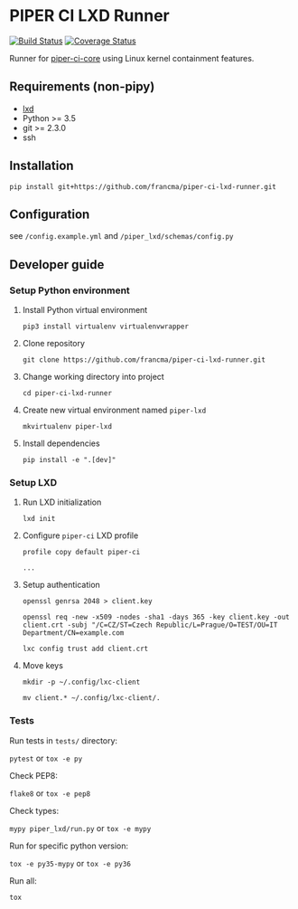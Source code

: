 # PIPER CI LXD Runner

[![Build Status](https://travis-ci.org/francma/piper-ci-lxd-runner.svg?branch=master)](https://travis-ci.org/francma/piper-ci-lxd-runner)
[![Coverage Status](https://coveralls.io/repos/github/francma/piper-ci-lxd-runner/badge.svg?branch=dev)](https://coveralls.io/github/francma/piper-ci-lxd-runner?branch=master)

Runner for [piper-ci-core](https://github.com/francma/piper-ci-driver) using Linux kernel containment features.

## Requirements (non-pipy)

- [lxd](https://github.com/lxc/lxd)
- Python >= 3.5
- git >= 2.3.0
- ssh

## Installation

`pip install git+https://github.com/francma/piper-ci-lxd-runner.git`

## Configuration

see `/config.example.yml` and `/piper_lxd/schemas/config.py`

## Developer guide

### Setup Python environment

1. Install Python virtual environment

   `pip3 install virtualenv virtualenvwrapper`

2. Clone repository

   `git clone https://github.com/francma/piper-ci-lxd-runner.git`

3. Change working directory into project

   `cd piper-ci-lxd-runner`

4. Create new virtual environment named `piper-lxd`

   `mkvirtualenv piper-lxd`

5. Install dependencies

   `pip install -e ".[dev]"`

### Setup LXD

1. Run LXD initialization

   `lxd init`

2. Configure `piper-ci` LXD profile

   `profile copy default piper-ci`

   `...`

3. Setup authentication

   `openssl genrsa 2048 > client.key`

   `openssl req -new -x509 -nodes -sha1 -days 365 -key client.key -out client.crt -subj "/C=CZ/ST=Czech Republic/L=Prague/O=TEST/OU=IT Department/CN=example.com`

   `lxc config trust add client.crt`

4. Move keys

   `mkdir -p ~/.config/lxc-client`

   `mv client.* ~/.config/lxc-client/.`

### Tests

Run tests in `tests/` directory:

`pytest` or `tox -e py`

Check PEP8:

`flake8` or `tox -e pep8`

Check types:

`mypy piper_lxd/run.py` or `tox -e mypy`

Run for specific python version:

`tox -e py35-mypy` or `tox -e py36`

Run all:

`tox`
